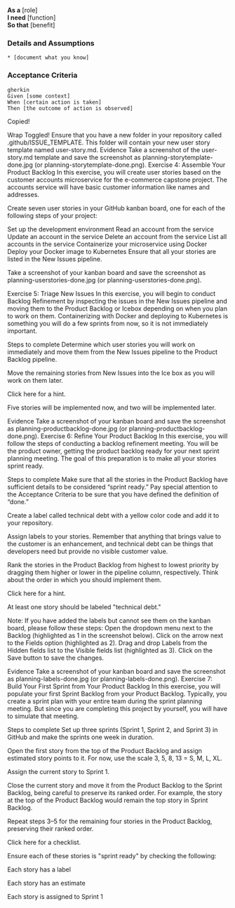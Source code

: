 **As a** [role]  
**I need** [function]  
**So that** [benefit]  
      
### Details and Assumptions
    * [document what you know]      
### Acceptance Criteria     
    gherkin 
    Given [some context]
    When [certain action is taken]
    Then [the outcome of action is observed]

Copied!

Wrap Toggled!
Ensure that you have a new folder in your repository called .github/ISSUE_TEMPLATE. This folder will contain your new user story template named user-story.md.
Evidence
Take a screenshot of the user-story.md template and save the screenshot as planning-storytemplate-done.jpg (or planning-storytemplate-done.png).
Exercise 4: Assemble Your Product Backlog
In this exercise, you will create user stories based on the customer accounts microservice for the e-commerce capstone project. The accounts service will have basic customer information like names and addresses.

Create seven user stories in your GitHub kanban board, one for each of the following steps of your project:

Set up the development environment
Read an account from the service
Update an account in the service
Delete an account from the service
List all accounts in the service
Containerize your microservice using Docker
Deploy your Docker image to Kubernetes
Ensure that all your stories are listed in the New Issues pipeline.

Take a screenshot of your kanban board and save the screenshot as planning-userstories-done.jpg (or planning-userstories-done.png).

Exercise 5: Triage New Issues
In this exercise, you will begin to conduct Backlog Refinement by inspecting the issues in the New Issues pipeline and moving them to the Product Backlog or Icebox depending on when you plan to work on them. Containerizing with Docker and deploying to Kubernetes is something you will do a few sprints from now, so it is not immediately important.

Steps to complete
Determine which user stories you will work on immediately and move them from the New Issues pipeline to the Product Backlog pipeline.

Move the remaining stories from New Issues into the Ice box as you will work on them later.

Click here for a hint.

Five stories will be implemented now, and two will be implemented later.

Evidence
Take a screenshot of your kanban board and save the screenshot as planning-productbacklog-done.jpg (or planning-productbacklog-done.png).
Exercise 6: Refine Your Product Backlog
In this exercise, you will follow the steps of conducting a backlog refinement meeting. You will be the product owner, getting the product backlog ready for your next sprint planning meeting. The goal of this preparation is to make all your stories sprint ready.

Steps to complete
Make sure that all the stories in the Product Backlog have sufficient details to be considered “sprint ready.” Pay special attention to the Acceptance Criteria to be sure that you have defined the definition of “done.”

Create a label called technical debt with a yellow color code and add it to your repository.

Assign labels to your stories. Remember that anything that brings value to the customer is an enhancement, and technical debt can be things that developers need but provide no visible customer value.

Rank the stories in the Product Backlog from highest to lowest priority by dragging them higher or lower in the pipeline column, respectively. Think about the order in which you should implement them.

Click here for a hint.

At least one story should be labeled "technical debt."

Note: If you have added the labels but cannot see them on the kanban board, please follow these steps:
Open the dropdown menu next to the Backlog (highlighted as 1 in the screenshot below).
Click on the arrow next to the Fields option (highlighted as 2).
Drag and drop Labels from the Hidden fields list to the Visible fields list (highlighted as 3).
Click on the Save button to save the changes.



Evidence
Take a screenshot of your kanban board and save the screenshot as planning-labels-done.jpg (or planning-labels-done.png).
Exercise 7: Build Your First Sprint from Your Product Backlog
In this exercise, you will populate your first Sprint Backlog from your Product Backlog. Typically, you create a sprint plan with your entire team during the sprint planning meeting. But since you are completing this project by yourself, you will have to simulate that meeting.

Steps to complete
Set up three sprints (Sprint 1, Sprint 2, and Sprint 3) in GitHub and make the sprints one week in duration.

Open the first story from the top of the Product Backlog and assign estimated story points to it. For now, use the scale 3, 5, 8, 13 = S, M, L, XL.

Assign the current story to Sprint 1.

Close the current story and move it from the Product Backlog to the Sprint Backlog, being careful to preserve its ranked order. For example, the story at the top of the Product Backlog would remain the top story in Sprint Backlog.

Repeat steps 3–5 for the remaining four stories in the Product Backlog, preserving their ranked order.

Click here for a checklist.

Ensure each of these stories is "sprint ready" by checking the following:

Each story has a label

Each story has an estimate

Each story is assigned to Sprint 1
